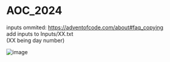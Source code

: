 # AOC_2024

inputs ommited: https://adventofcode.com/about#faq_copying
<br>add inputs to Inputs/XX.txt
<br>(XX being day number)

![image](https://github.com/user-attachments/assets/5c6112f0-0a86-4a7d-978e-632bb16aea59)

